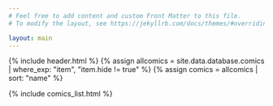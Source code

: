 ```yaml
---
# Feel free to add content and custom Front Matter to this file.
# To modify the layout, see https://jekyllrb.com/docs/themes/#overriding-theme-defaults

layout: main
---
```

{% include header.html %}
{% assign allcomics = site.data.database.comics | where_exp: "item", "item.hide != true" %}
{% assign comics = allcomics | sort: "name" %}

<div id="comics-list">
{% include comics_list.html %}
</div>
